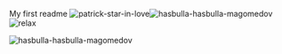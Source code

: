 My first readme
![patrick-star-in-love](https://github.com/user-attachments/assets/9fa75814-45f5-461f-a4c4-4fc830910208)![hasbulla-hasbulla-magomedov](https://github.com/user-attachments/assets/2776c375-c70a-4489-9cfa-86e5ba3eb81d)
![relax](https://github.com/user-attachments/assets/a1da6d16-085a-447e-b0f4-45093bfd4951)


![hasbulla-hasbulla-magomedov](https://github.com/user-attachments/assets/2776c375-c70a-4489-9cfa-86e5ba3eb81d)

